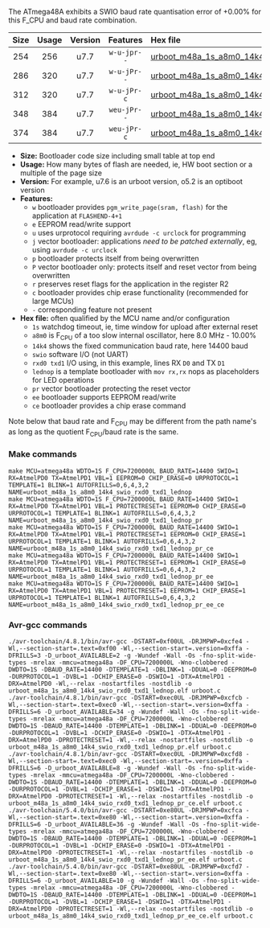 The ATmega48A exhibits a SWIO baud rate quantisation error of +0.00% for this F_CPU and baud rate combination.

|Size|Usage|Version|Features|Hex file|
|:-:|:-:|:-:|:-:|:--|
|254|256|u7.7|`w-u-jpr--`|[urboot_m48a_1s_a8m0_14k4_swio_rxd0_txd1_lednop.hex](https://raw.githubusercontent.com/stefanrueger/urboot.hex/main/u7.7/mcus/atmega48a/watchdog_1_s/internal_oscillator_a-10.00%25/%2B8m000000_hz/%2B%2B14k4_baud/uart0_rxd0_txd1/lednop/urboot_m48a_1s_a8m0_14k4_swio_rxd0_txd1_lednop.hex)|
|286|320|u7.7|`w-u-jPr--`|[urboot_m48a_1s_a8m0_14k4_swio_rxd0_txd1_lednop_pr.hex](https://raw.githubusercontent.com/stefanrueger/urboot.hex/main/u7.7/mcus/atmega48a/watchdog_1_s/internal_oscillator_a-10.00%25/%2B8m000000_hz/%2B%2B14k4_baud/uart0_rxd0_txd1/lednop/urboot_m48a_1s_a8m0_14k4_swio_rxd0_txd1_lednop_pr.hex)|
|312|320|u7.7|`w-u-jPr-c`|[urboot_m48a_1s_a8m0_14k4_swio_rxd0_txd1_lednop_pr_ce.hex](https://raw.githubusercontent.com/stefanrueger/urboot.hex/main/u7.7/mcus/atmega48a/watchdog_1_s/internal_oscillator_a-10.00%25/%2B8m000000_hz/%2B%2B14k4_baud/uart0_rxd0_txd1/lednop/urboot_m48a_1s_a8m0_14k4_swio_rxd0_txd1_lednop_pr_ce.hex)|
|348|384|u7.7|`weu-jPr--`|[urboot_m48a_1s_a8m0_14k4_swio_rxd0_txd1_lednop_pr_ee.hex](https://raw.githubusercontent.com/stefanrueger/urboot.hex/main/u7.7/mcus/atmega48a/watchdog_1_s/internal_oscillator_a-10.00%25/%2B8m000000_hz/%2B%2B14k4_baud/uart0_rxd0_txd1/lednop/urboot_m48a_1s_a8m0_14k4_swio_rxd0_txd1_lednop_pr_ee.hex)|
|374|384|u7.7|`weu-jPr-c`|[urboot_m48a_1s_a8m0_14k4_swio_rxd0_txd1_lednop_pr_ee_ce.hex](https://raw.githubusercontent.com/stefanrueger/urboot.hex/main/u7.7/mcus/atmega48a/watchdog_1_s/internal_oscillator_a-10.00%25/%2B8m000000_hz/%2B%2B14k4_baud/uart0_rxd0_txd1/lednop/urboot_m48a_1s_a8m0_14k4_swio_rxd0_txd1_lednop_pr_ee_ce.hex)|

- **Size:** Bootloader code size including small table at top end
- **Usage:** How many bytes of flash are needed, ie, HW boot section or a multiple of the page size
- **Version:** For example, u7.6 is an urboot version, o5.2 is an optiboot version
- **Features:**
  + `w` bootloader provides `pgm_write_page(sram, flash)` for the application at `FLASHEND-4+1`
  + `e` EEPROM read/write support
  + `u` uses urprotocol requiring `avrdude -c urclock` for programming
  + `j` vector bootloader: applications *need to be patched externally*, eg, using `avrdude -c urclock`
  + `p` bootloader protects itself from being overwritten
  + `P` vector bootloader only: protects itself and reset vector from being overwritten
  + `r` preserves reset flags for the application in the register R2
  + `c` bootloader provides chip erase functionality (recommended for large MCUs)
  + `-` corresponding feature not present
- **Hex file:** often qualified by the MCU name and/or configuration
  + `1s` watchdog timeout, ie, time window for upload after external reset
  + `a8m0` is F<sub>CPU</sub> of a too slow internal oscillator, here 8.0 MHz - 10.00%
  + `14k4` shows the fixed communication baud rate, here 14400 baud
  + `swio` software I/O (not UART)
  + `rxd0 txd1` I/O using, in this example, lines RX `D0` and TX `D1`
  + `lednop` is a template bootloader with `mov rx,rx` nops as placeholders for LED operations
  + `pr` vector bootloader protecting the reset vector
  + `ee` bootloader supports EEPROM read/write
  + `ce` bootloader provides a chip erase command


Note below that baud rate and F<sub>CPU</sub> may be different from the path name's as long as the quotient F<sub>CPU</sub>/baud rate is the same.

### Make commands
```
make MCU=atmega48a WDTO=1S F_CPU=7200000L BAUD_RATE=14400 SWIO=1 RX=AtmelPD0 TX=AtmelPD1 VBL=1 EEPROM=0 CHIP_ERASE=0 URPROTOCOL=1 TEMPLATE=1 BLINK=1 AUTOFRILLS=0,6,4,3,2 NAME=urboot_m48a_1s_a8m0_14k4_swio_rxd0_txd1_lednop
make MCU=atmega48a WDTO=1S F_CPU=7200000L BAUD_RATE=14400 SWIO=1 RX=AtmelPD0 TX=AtmelPD1 VBL=1 PROTECTRESET=1 EEPROM=0 CHIP_ERASE=0 URPROTOCOL=1 TEMPLATE=1 BLINK=1 AUTOFRILLS=0,6,4,3,2 NAME=urboot_m48a_1s_a8m0_14k4_swio_rxd0_txd1_lednop_pr
make MCU=atmega48a WDTO=1S F_CPU=7200000L BAUD_RATE=14400 SWIO=1 RX=AtmelPD0 TX=AtmelPD1 VBL=1 PROTECTRESET=1 EEPROM=0 CHIP_ERASE=1 URPROTOCOL=1 TEMPLATE=1 BLINK=1 AUTOFRILLS=0,6,4,3,2 NAME=urboot_m48a_1s_a8m0_14k4_swio_rxd0_txd1_lednop_pr_ce
make MCU=atmega48a WDTO=1S F_CPU=7200000L BAUD_RATE=14400 SWIO=1 RX=AtmelPD0 TX=AtmelPD1 VBL=1 PROTECTRESET=1 EEPROM=1 CHIP_ERASE=0 URPROTOCOL=1 TEMPLATE=1 BLINK=1 AUTOFRILLS=0,6,4,3,2 NAME=urboot_m48a_1s_a8m0_14k4_swio_rxd0_txd1_lednop_pr_ee
make MCU=atmega48a WDTO=1S F_CPU=7200000L BAUD_RATE=14400 SWIO=1 RX=AtmelPD0 TX=AtmelPD1 VBL=1 PROTECTRESET=1 EEPROM=1 CHIP_ERASE=1 URPROTOCOL=1 TEMPLATE=1 BLINK=1 AUTOFRILLS=0,6,4,3,2 NAME=urboot_m48a_1s_a8m0_14k4_swio_rxd0_txd1_lednop_pr_ee_ce
```

### Avr-gcc commands
```
./avr-toolchain/4.8.1/bin/avr-gcc -DSTART=0xf00UL -DRJMPWP=0xcfe4 -Wl,--section-start=.text=0xf00 -Wl,--section-start=.version=0xffa -DFRILLS=3 -D_urboot_AVAILABLE=2 -g -Wundef -Wall -Os -fno-split-wide-types -mrelax -mmcu=atmega48a -DF_CPU=7200000L -Wno-clobbered -DWDTO=1S -DBAUD_RATE=14400 -DTEMPLATE=1 -DBLINK=1 -DDUAL=0 -DEEPROM=0 -DURPROTOCOL=1 -DVBL=1 -DCHIP_ERASE=0 -DSWIO=1 -DTX=AtmelPD1 -DRX=AtmelPD0 -Wl,--relax -nostartfiles -nostdlib -o urboot_m48a_1s_a8m0_14k4_swio_rxd0_txd1_lednop.elf urboot.c
./avr-toolchain/4.8.1/bin/avr-gcc -DSTART=0xec0UL -DRJMPWP=0xcfcb -Wl,--section-start=.text=0xec0 -Wl,--section-start=.version=0xffa -DFRILLS=6 -D_urboot_AVAILABLE=34 -g -Wundef -Wall -Os -fno-split-wide-types -mrelax -mmcu=atmega48a -DF_CPU=7200000L -Wno-clobbered -DWDTO=1S -DBAUD_RATE=14400 -DTEMPLATE=1 -DBLINK=1 -DDUAL=0 -DEEPROM=0 -DURPROTOCOL=1 -DVBL=1 -DCHIP_ERASE=0 -DSWIO=1 -DTX=AtmelPD1 -DRX=AtmelPD0 -DPROTECTRESET=1 -Wl,--relax -nostartfiles -nostdlib -o urboot_m48a_1s_a8m0_14k4_swio_rxd0_txd1_lednop_pr.elf urboot.c
./avr-toolchain/4.8.1/bin/avr-gcc -DSTART=0xec0UL -DRJMPWP=0xcfd8 -Wl,--section-start=.text=0xec0 -Wl,--section-start=.version=0xffa -DFRILLS=6 -D_urboot_AVAILABLE=8 -g -Wundef -Wall -Os -fno-split-wide-types -mrelax -mmcu=atmega48a -DF_CPU=7200000L -Wno-clobbered -DWDTO=1S -DBAUD_RATE=14400 -DTEMPLATE=1 -DBLINK=1 -DDUAL=0 -DEEPROM=0 -DURPROTOCOL=1 -DVBL=1 -DCHIP_ERASE=1 -DSWIO=1 -DTX=AtmelPD1 -DRX=AtmelPD0 -DPROTECTRESET=1 -Wl,--relax -nostartfiles -nostdlib -o urboot_m48a_1s_a8m0_14k4_swio_rxd0_txd1_lednop_pr_ce.elf urboot.c
./avr-toolchain/5.4.0/bin/avr-gcc -DSTART=0xe80UL -DRJMPWP=0xcfca -Wl,--section-start=.text=0xe80 -Wl,--section-start=.version=0xffa -DFRILLS=6 -D_urboot_AVAILABLE=36 -g -Wundef -Wall -Os -fno-split-wide-types -mrelax -mmcu=atmega48a -DF_CPU=7200000L -Wno-clobbered -DWDTO=1S -DBAUD_RATE=14400 -DTEMPLATE=1 -DBLINK=1 -DDUAL=0 -DEEPROM=1 -DURPROTOCOL=1 -DVBL=1 -DCHIP_ERASE=0 -DSWIO=1 -DTX=AtmelPD1 -DRX=AtmelPD0 -DPROTECTRESET=1 -Wl,--relax -nostartfiles -nostdlib -o urboot_m48a_1s_a8m0_14k4_swio_rxd0_txd1_lednop_pr_ee.elf urboot.c
./avr-toolchain/5.4.0/bin/avr-gcc -DSTART=0xe80UL -DRJMPWP=0xcfd7 -Wl,--section-start=.text=0xe80 -Wl,--section-start=.version=0xffa -DFRILLS=6 -D_urboot_AVAILABLE=10 -g -Wundef -Wall -Os -fno-split-wide-types -mrelax -mmcu=atmega48a -DF_CPU=7200000L -Wno-clobbered -DWDTO=1S -DBAUD_RATE=14400 -DTEMPLATE=1 -DBLINK=1 -DDUAL=0 -DEEPROM=1 -DURPROTOCOL=1 -DVBL=1 -DCHIP_ERASE=1 -DSWIO=1 -DTX=AtmelPD1 -DRX=AtmelPD0 -DPROTECTRESET=1 -Wl,--relax -nostartfiles -nostdlib -o urboot_m48a_1s_a8m0_14k4_swio_rxd0_txd1_lednop_pr_ee_ce.elf urboot.c
```

